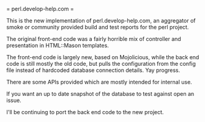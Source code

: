 = perl.develop-help.com =

This is the new implementation of perl.develop-help.com, an aggregator
of smoke or community provided build and test reports for the perl
project.

The original front-end code was a fairly horrible mix of controller
and presentation in HTML::Mason templates.

The front-end code is largely new, based on Mojolicious, while the
back end code is still mostly the old code, but pulls the
configuration from the config file instead of hardcoded database
connection details.  Yay progress.

There are some APIs provided which are mostly intended for internal
use.

If you want an up to date snapshot of the database to test against
open an issue.

I'll be continuing to port the back end code to the new project.